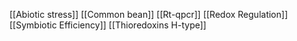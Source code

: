 [[Abiotic stress]]
[[Common bean]]
[[Rt-qpcr]]
[[Redox Regulation]]
[[Symbiotic Efficiency]]
[[Thioredoxins H-type]]
